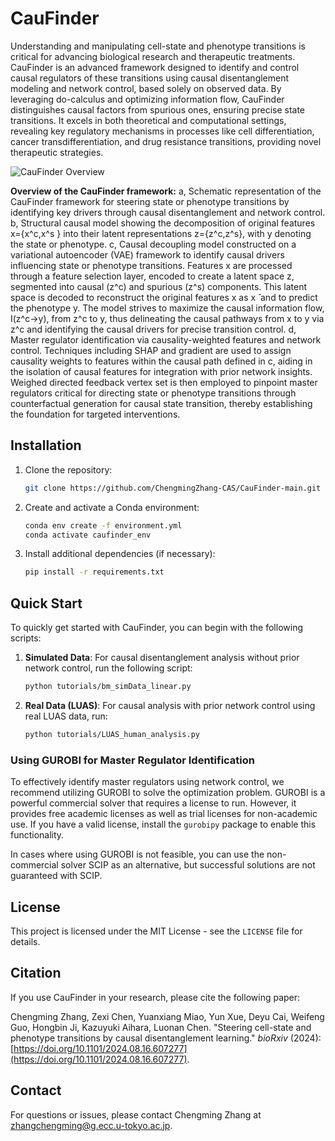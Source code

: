 
# CauFinder

Understanding and manipulating cell-state and phenotype transitions is critical for advancing biological research and therapeutic treatments. CauFinder is an advanced framework designed to identify and control causal regulators of these transitions using causal disentanglement modeling and network control, based solely on observed data. By leveraging do-calculus and optimizing information flow, CauFinder distinguishes causal factors from spurious ones, ensuring precise state transitions. It excels in both theoretical and computational settings, revealing key regulatory mechanisms in processes like cell differentiation, cancer transdifferentiation, and drug resistance transitions, providing novel therapeutic strategies.

![CauFinder Overview](docs/CauFinder_overview.png)

**Overview of the CauFinder framework:**
a, Schematic representation of the CauFinder framework for steering state or phenotype transitions by identifying key drivers through causal disentanglement and network control. b, Structural causal model showing the decomposition of original features x={x^c,x^s } into their latent representations z={z^c,z^s}, with y denoting the state or phenotype. c, Causal decoupling model constructed on a variational autoencoder (VAE) framework to identify causal drivers influencing state or phenotype transitions. Features x are processed through a feature selection layer, encoded to create a latent space z, segmented into causal (z^c) and spurious (z^s) components. This latent space is decoded to reconstruct the original features x as x ̂ and to predict the phenotype y. The model strives to maximize the causal information flow, I(z^c→y), from z^c to y, thus delineating the causal pathways from x to y via z^c and identifying the causal drivers for precise transition control. d, Master regulator identification via causality-weighted features and network control. Techniques including SHAP and gradient are used to assign causality weights to features within the causal path defined in c, aiding in the isolation of causal features for integration with prior network insights. Weighed directed feedback vertex set is then employed to pinpoint master regulators critical for directing state or phenotype transitions through counterfactual generation for causal state transition, thereby establishing the foundation for targeted interventions.


## Installation

1. Clone the repository:
   ```bash
   git clone https://github.com/ChengmingZhang-CAS/CauFinder-main.git
   ```
2. Create and activate a Conda environment:
   ```bash
   conda env create -f environment.yml
   conda activate caufinder_env
   ```
3. Install additional dependencies (if necessary):
   ```bash
   pip install -r requirements.txt
   ```

## Quick Start

To quickly get started with CauFinder, you can begin with the following scripts:

1. **Simulated Data**:
   For causal disentanglement analysis without prior network control, run the following script:
   ```bash
   python tutorials/bm_simData_linear.py
   ```

2. **Real Data (LUAS)**:
   For causal analysis with prior network control using real LUAS data, run:
   ```bash
   python tutorials/LUAS_human_analysis.py
   ```

### Using GUROBI for Master Regulator Identification

To effectively identify master regulators using network control, we recommend utilizing GUROBI to solve the optimization problem. GUROBI is a powerful commercial solver that requires a license to run. However, it provides free academic licenses as well as trial licenses for non-academic use. If you have a valid license, install the `gurobipy` package to enable this functionality.

In cases where using GUROBI is not feasible, you can use the non-commercial solver SCIP as an alternative, but successful solutions are not guaranteed with SCIP.

## License

This project is licensed under the MIT License - see the `LICENSE` file for details.

## Citation

If you use CauFinder in your research, please cite the following paper:

Chengming Zhang, Zexi Chen, Yuanxiang Miao, Yun Xue, Deyu Cai, Weifeng Guo, Hongbin Ji, Kazuyuki Aihara, Luonan Chen. "Steering cell-state and phenotype transitions by causal disentanglement learning." *bioRxiv* (2024): [https://doi.org/10.1101/2024.08.16.607277](https://doi.org/10.1101/2024.08.16.607277).

## Contact

For questions or issues, please contact Chengming Zhang at zhangchengming@g.ecc.u-tokyo.ac.jp.
